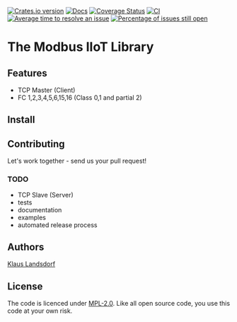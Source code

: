 [![Crates.io version](https://img.shields.io/crates/v/modbus-iiot.svg)](https://crates.io/crates/modbus-iiot)
[![Docs](https://docs.rs/modbus-iiot/badge.svg)](https://docs.rs/modbus-iiot/)
[![Coverage Status](https://coveralls.io/repos/github/BiancoRoyal/modbus-iiot-rust/badge.svg?branch=master)](https://coveralls.io/github/BiancoRoyal/modbus-iiot-rust?branch=master)
[![CI](https://travis-ci.org/BiancoRoyal/modbus-iiot-rust.svg?branch=master)](https://travis-ci.org/BiancoRoyal/modbus-iiot-rust/)
[![Average time to resolve an issue](http://isitmaintained.com/badge/resolution/BiancoRoyal/modbus-iiot-rust.svg)](http://isitmaintained.com/project/BiancoRoyal/modbus-iiot-rust "Average time to resolve an issue")
[![Percentage of issues still open](http://isitmaintained.com/badge/open/BiancoRoyal/modbus-iiot-rust.svg)](http://isitmaintained.com/project/BiancoRoyal/modbus-iiot-rust "Percentage of issues still open")

The Modbus IIoT Library
========================

## Features

* TCP Master (Client)
* FC 1,2,3,4,5,6,15,16 (Class 0,1 and partial 2)

## Install

## Contributing

Let's work together - send us your pull request!

### TODO

* TCP Slave (Server)
* tests
* documentation
* examples
* automated release process

## Authors
[Klaus Landsdorf][1]

## License
The code is licenced under [MPL-2.0](https://opensource.org/licenses/MPL-2.0). Like all open source code, you use this code at your own risk. 


[1]:https://github.com/biancode